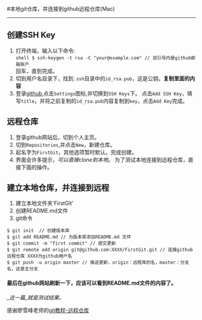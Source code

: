 #本地git仓库，并连接到github远程仓库(Mac)
___
## 创建SSH Key
  1. 打开终端，输入以下命令:<br>
	``` shell
	$ ssh-keygen -t rsa -C "your@example.com" // 双引号内是github邮箱账户
	```
	<br>回车，直到完成。
  2. 切到用户名目录下，找到`.ssh`目录中的`id_rsa.pub`，这是公钥。**复制里面的内容**
  3. 登录[github](https://github.com),点击`Settings`图标,并切换到`SSH Keys`下。
     点击`Add SSH Key`，填写`title`，并将之前复制的`id_rsa.pub`内容复制到`key`，点击`Add Key`完成。

## 远程仓库
  1. 登录github网站后，切到个人主页。
  2. 切到`Repositories`,并点击`New`，新建仓库。
  3. 起名字为`FirstGit`，其他选项暂时默认。完成创建。
  4. 界面会许多提示，*可以直接clone到本地*。
     为了测试本地连接到远程仓库，直接下面的操作。

## 建立本地仓库，并连接到远程
  1. 建立本地文件夹'FirstGit'
  2. 创建README.md文件
  3. git命令
``` shell
$ git init  // 创建版本库
$ git add README.md // 为版本库添加README.md 文件
$ git commit -m "first commit" // 提交更新
$ git remote add origin git@github.com:XXXX/FirstGit.git // 连接github远程仓库 XXXX为github用户名
$ git push -u origin master // 推送更新，origin：远程库的名，master：分支名，这是主分支
```

#### 最后在github网站刷新一下，应该可以看到README.md文件的内容了。
*_这一篇_就是测试结果。*


感谢廖雪峰老师的[git教程-远程仓库](http://www.liaoxuefeng.com/wiki/0013739516305929606dd18361248578c67b8067c8c017b000/001374385852170d9c7adf13c30429b9660d0eb689dd43a000)
